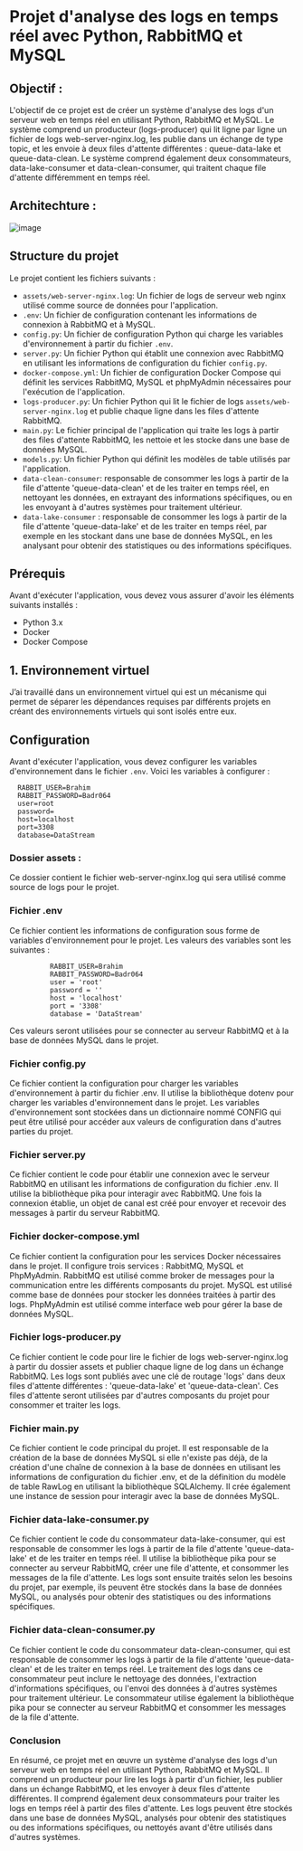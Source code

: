 # Projet d'analyse des logs en temps réel avec Python, RabbitMQ et MySQL


<h2> Objectif : </h2>

L'objectif de ce projet est de créer un système d'analyse des logs d'un serveur web en temps réel en utilisant Python, RabbitMQ et MySQL. Le système comprend un producteur (logs-producer) qui lit ligne par ligne un fichier de logs web-server-nginx.log, les publie dans un échange de type topic, et les envoie à deux files d'attente différentes : queue-data-lake et queue-data-clean. Le système comprend également deux consommateurs, data-lake-consumer et data-clean-consumer, qui traitent chaque file d'attente différemment en temps réel.

<h2> Architechture : </h2>

![image](https://user-images.githubusercontent.com/115103788/231180603-0db8c6c0-f124-4dae-98ee-7090916e9b6a.png)


## Structure du projet

Le projet contient les fichiers suivants :

- `assets/web-server-nginx.log`: Un fichier de logs de serveur web nginx utilisé comme source de données pour l'application.
- `.env`: Un fichier de configuration contenant les informations de connexion à RabbitMQ et à MySQL.
- `config.py`: Un fichier de configuration Python qui charge les variables d'environnement à partir du fichier `.env`.
- `server.py`: Un fichier Python qui établit une connexion avec RabbitMQ en utilisant les informations de configuration du fichier `config.py`.
- `docker-compose.yml`: Un fichier de configuration Docker Compose qui définit les services RabbitMQ, MySQL et phpMyAdmin nécessaires pour l'exécution de l'application.
- `logs-producer.py`: Un fichier Python qui lit le fichier de logs `assets/web-server-nginx.log` et publie chaque ligne dans les files d'attente RabbitMQ.
- `main.py`: Le fichier principal de l'application qui traite les logs à partir des files d'attente RabbitMQ, les nettoie et les stocke dans une base de données MySQL.
- `models.py`: Un fichier Python qui définit les modèles de table utilisés par l'application.
- `data-clean-consumer`: responsable de consommer les logs à partir de la file d'attente 'queue-data-clean' et de les traiter en temps réel, en nettoyant les données, en extrayant des informations spécifiques, ou en les envoyant à d'autres systèmes pour traitement ultérieur.
- `data-lake-consumer` : responsable de consommer les logs à partir de la file d'attente 'queue-data-lake' et de les traiter en temps réel, par exemple en les stockant dans une base de données MySQL, en les analysant pour obtenir des statistiques ou des informations spécifiques.

## Prérequis

Avant d'exécuter l'application, vous devez vous assurer d'avoir les éléments suivants installés :

- Python 3.x
- Docker
- Docker Compose

<h2>1.	Environnement virtuel</h2>

J’ai travaillé dans un environnement virtuel qui est un mécanisme qui permet de séparer les dépendances requises par différents projets en créant des environnements virtuels qui sont isolés entre eux.</p>


## Configuration

Avant d'exécuter l'application, vous devez configurer les variables d'environnement dans le fichier `.env`. Voici les variables à configurer :

      RABBIT_USER=Brahim
      RABBIT_PASSWORD=Badr064
      user=root
      password=
      host=localhost
      port=3308
      database=DataStream


### Dossier assets : 
Ce dossier contient le fichier web-server-nginx.log qui sera utilisé comme source de logs pour le projet.

### Fichier .env

Ce fichier contient les informations de configuration sous forme de variables d'environnement pour le projet. Les valeurs des variables sont les suivantes :

              RABBIT_USER=Brahim
              RABBIT_PASSWORD=Badr064
              user = 'root'
              password = ''
              host = 'localhost'
              port = '3308'
              database = 'DataStream'

Ces valeurs seront utilisées pour se connecter au serveur RabbitMQ et à la base de données MySQL dans le projet.

###  Fichier config.py

Ce fichier contient la configuration pour charger les variables d'environnement à partir du fichier .env. Il utilise la bibliothèque dotenv pour charger les variables d'environnement dans le projet. Les variables d'environnement sont stockées dans un dictionnaire nommé CONFIG qui peut être utilisé pour accéder aux valeurs de configuration dans d'autres parties du projet.

###  Fichier server.py

Ce fichier contient le code pour établir une connexion avec le serveur RabbitMQ en utilisant les informations de configuration du fichier .env. Il utilise la bibliothèque pika pour interagir avec RabbitMQ. Une fois la connexion établie, un objet de canal est créé pour envoyer et recevoir des messages à partir du serveur RabbitMQ.

###  Fichier docker-compose.yml
Ce fichier contient la configuration pour les services Docker nécessaires dans le projet. Il configure trois services : RabbitMQ, MySQL et PhpMyAdmin. RabbitMQ est utilisé comme broker de messages pour la communication entre les différents composants du projet. MySQL est utilisé comme base de données pour stocker les données traitées à partir des logs. PhpMyAdmin est utilisé comme interface web pour gérer la base de données MySQL.

###  Fichier logs-producer.py

Ce fichier contient le code pour lire le fichier de logs web-server-nginx.log à partir du dossier assets et publier chaque ligne de log dans un échange RabbitMQ. Les logs sont publiés avec une clé de routage 'logs' dans deux files d'attente différentes : 'queue-data-lake' et 'queue-data-clean'. Ces files d'attente seront utilisées par d'autres composants du projet pour consommer et traiter les logs.

###  Fichier main.py

Ce fichier contient le code principal du projet. Il est responsable de la création de la base de données MySQL si elle n'existe pas déjà, de la création d'une chaîne de connexion à la base de données en utilisant les informations de configuration du fichier .env, et de la définition du modèle de table RawLog en utilisant la bibliothèque SQLAlchemy. Il crée également une instance de session pour interagir avec la base de données MySQL.

###  Fichier data-lake-consumer.py

Ce fichier contient le code du consommateur data-lake-consumer, qui est responsable de consommer les logs à partir de la file d'attente 'queue-data-lake' et de les traiter en temps réel. Il utilise la bibliothèque pika pour se connecter au serveur RabbitMQ, créer une file d'attente, et consommer les messages de la file d'attente. Les logs sont ensuite traités selon les besoins du projet, par exemple, ils peuvent être stockés dans la base de données MySQL, ou analysés pour obtenir des statistiques ou des informations spécifiques.

###  Fichier data-clean-consumer.py

Ce fichier contient le code du consommateur data-clean-consumer, qui est responsable de consommer les logs à partir de la file d'attente 'queue-data-clean' et de les traiter en temps réel. Le traitement des logs dans ce consommateur peut inclure le nettoyage des données, l'extraction d'informations spécifiques, ou l'envoi des données à d'autres systèmes pour traitement ultérieur. Le consommateur utilise également la bibliothèque pika pour se connecter au serveur RabbitMQ et consommer les messages de la file d'attente.


###  Conclusion

En résumé, ce projet met en œuvre un système d'analyse des logs d'un serveur web en temps réel en utilisant Python, RabbitMQ et MySQL. Il comprend un producteur pour lire les logs à partir d'un fichier, les publier dans un échange RabbitMQ, et les envoyer à deux files d'attente différentes. Il comprend également deux consommateurs pour traiter les logs en temps réel à partir des files d'attente. Les logs peuvent être stockés dans une base de données MySQL, analysés pour obtenir des statistiques ou des informations spécifiques, ou nettoyés avant d'être utilisés dans d'autres systèmes.
